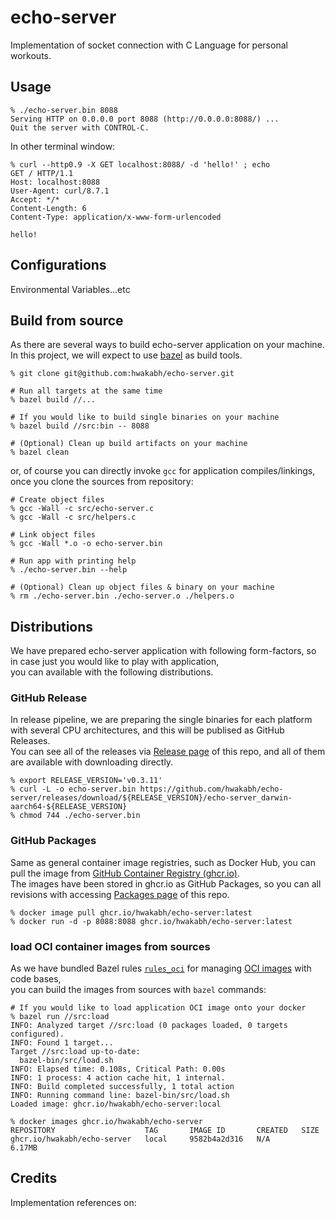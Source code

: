 # echo-server
Implementation of socket connection with C Language for personal workouts.

<!-- *** -->
## Usage

```shell
% ./echo-server.bin 8088
Serving HTTP on 0.0.0.0 port 8088 (http://0.0.0.0:8088/) ...
Quit the server with CONTROL-C.
```

In other terminal window:

```shell
% curl --http0.9 -X GET localhost:8088/ -d 'hello!' ; echo
GET / HTTP/1.1
Host: localhost:8088
User-Agent: curl/8.7.1
Accept: */*
Content-Length: 6
Content-Type: application/x-www-form-urlencoded

hello!
```

<!-- *** -->
## Configurations
Environmental Variables...etc

<!-- *** -->
## Build from source
As there are several ways to build echo-server application on your machine. \
In this project, we will expect to use [bazel](https://bazel.build) as build tools.

```shell
% git clone git@github.com:hwakabh/echo-server.git

# Run all targets at the same time
% bazel build //...

# If you would like to build single binaries on your machine
% bazel build //src:bin -- 8088

# (Optional) Clean up build artifacts on your machine
% bazel clean
```

or, of course you can directly invoke `gcc` for application compiles/linkings, \
once you clone the sources from repository:

```shell
# Create object files
% gcc -Wall -c src/echo-server.c
% gcc -Wall -c src/helpers.c

# Link object files
% gcc -Wall *.o -o echo-server.bin

# Run app with printing help
% ./echo-server.bin --help

# (Optional) Clean up object files & binary on your machine
% rm ./echo-server.bin ./echo-server.o ./helpers.o
```

<!-- *** -->
## Distributions
We have prepared echo-server application with following form-factors, so in case just you would like to play with application, \
you can available with the following distributions.

### GitHub Release
In release pipeline, we are preparing the single binaries for each platform with several CPU architectures, and this will be publised as GitHub Releases. \
You can see all of the releases via [Release page](https://github.com/hwakabh/echo-server/releases) of this repo, and all of them are available with downloading directly.

```shell
% export RELEASE_VERSION='v0.3.11'
% curl -L -o echo-server.bin https://github.com/hwakabh/echo-server/releases/download/${RELEASE_VERSION}/echo-server_darwin-aarch64-${RELEASE_VERSION}
% chmod 744 ./echo-server.bin
```

### GitHub Packages
Same as general container image registries, such as Docker Hub, you can pull the image from [GitHub Container Registry (ghcr.io)](https://docs.github.com/en/packages/working-with-a-github-packages-registry/working-with-the-container-registry). \
The images have been stored in ghcr.io as GitHub Packages, so you can all revisions with accessing [Packages page](https://github.com/hwakabh/echo-server/pkgs/container/echo-server) of this repo.

```shell
% docker image pull ghcr.io/hwakabh/echo-server:latest
% docker run -d -p 8088:8088 ghcr.io/hwakabh/echo-server:latest
```

### load OCI container images from sources
As we have bundled Bazel rules [`rules_oci`](https://github.com/bazel-contrib/rules_oci) for managing [OCI images](https://github.com/opencontainers/image-spec) with code bases, \
you can build the images from sources with `bazel` commands:

```shell
# If you would like to load application OCI image onto your docker
% bazel run //src:load
INFO: Analyzed target //src:load (0 packages loaded, 0 targets configured).
INFO: Found 1 target...
Target //src:load up-to-date:
  bazel-bin/src/load.sh
INFO: Elapsed time: 0.108s, Critical Path: 0.00s
INFO: 1 process: 4 action cache hit, 1 internal.
INFO: Build completed successfully, 1 total action
INFO: Running command line: bazel-bin/src/load.sh
Loaded image: ghcr.io/hwakabh/echo-server:local

% docker images ghcr.io/hwakabh/echo-server
REPOSITORY                    TAG       IMAGE ID       CREATED   SIZE
ghcr.io/hwakabh/echo-server   local     9582b4a2d316   N/A       6.17MB
```

<!-- *** -->
## Credits
Implementation references on:
